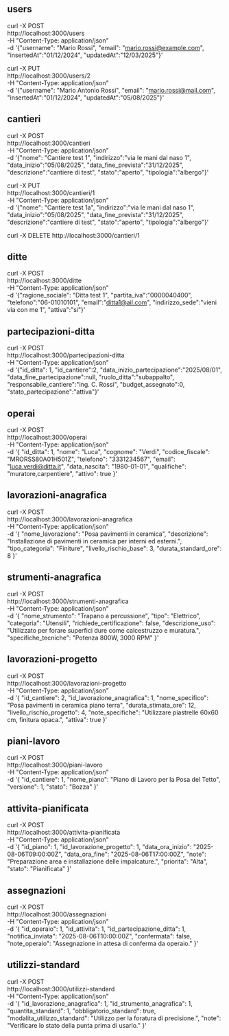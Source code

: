 ## users

curl -X POST \
  http://localhost:3000/users \
  -H "Content-Type: application/json" \
  -d '{"username": "Mario Rossi", "email": "mario.rossi@example.com", "insertedAt":"01/12/2024", "updatedAt":"12/03/2025"}'
  
curl -X PUT \
  http://localhost:3000/users/2 \
  -H "Content-Type: application/json" \
  -d '{"username": "Mario Antonio Rossi", "email": "mario.rossi@mail.com", "insertedAt":"01/12/2024", "updatedAt":"05/08/2025"}'
  
## cantieri

curl -X POST \
  http://localhost:3000/cantieri \
  -H "Content-Type: application/json" \
  -d '{"nome": "Cantiere test 1", "indirizzo":"via le mani dal naso 1", "data_inizio":"05/08/2025", "data_fine_prevista":"31/12/2025", "descrizione":"cantiere di test", "stato":"aperto", "tipologia":"albergo"}'
  
curl -X PUT \
  http://localhost:3000/cantieri/1 \
  -H "Content-Type: application/json" \
  -d '{"nome": "Cantiere test 1a", "indirizzo":"via le mani dal naso 1", "data_inizio":"05/08/2025", "data_fine_prevista":"31/12/2025", "descrizione":"cantiere di test", "stato":"aperto", "tipologia":"albergo"}'  

curl -X DELETE http://localhost:3000/cantieri/1

## ditte

curl -X POST \
  http://localhost:3000/ditte \
  -H "Content-Type: application/json" \
  -d '{"ragione_sociale": "Ditta test 1", "partita_iva":"0000040400", "telefono":"06-01010101", "email":"ditta1@ail.com", "indirizzo_sede":"vieni via con me 1", "attiva":"si"}'

## partecipazioni-ditta

curl -X POST \
  http://localhost:3000/partecipazioni-ditta \
  -H "Content-Type: application/json" \
  -d '{"id_ditta": 1, "id_cantiere":2, "data_inizio_partecipazione":"2025/08/01", "data_fine_partecipazione":null, "ruolo_ditta":"subappalto", "responsabile_cantiere":"ing. C. Rossi", "budget_assegnato":0, "stato_partecipazione":"attiva"}'

## operai

curl -X POST \
  http://localhost:3000/operai \
  -H "Content-Type: application/json" \
  -d '{
    "id_ditta": 1,
    "nome": "Luca",
    "cognome": "Verdi",
    "codice_fiscale": "MRORSS80A01H501Z",
    "telefono": "3331234567",
    "email": "luca.verdi@ditta.it",
    "data_nascita": "1980-01-01",
    "qualifiche": "muratore,carpentiere",
    "attivo": true
  }'
  
## lavorazioni-anagrafica

curl -X POST \
  http://localhost:3000/lavorazioni-anagrafica \
  -H "Content-Type: application/json" \
  -d '{
    "nome_lavorazione": "Posa pavimenti in ceramica",
    "descrizione": "Installazione di pavimenti in ceramica per interni ed esterni.",
    "tipo_categoria": "Finiture",
    "livello_rischio_base": 3,
    "durata_standard_ore": 8
  }'

## strumenti-anagrafica

curl -X POST \
  http://localhost:3000/strumenti-anagrafica \
  -H "Content-Type: application/json" \
  -d '{
    "nome_strumento": "Trapano a percussione",
    "tipo": "Elettrico",
    "categoria": "Utensili",
    "richiede_certificazione": false,
    "descrizione_uso": "Utilizzato per forare superfici dure come calcestruzzo e muratura.",
    "specifiche_tecniche": "Potenza 800W, 3000 RPM"
  }'  
  
## lavorazioni-progetto

curl -X POST \
  http://localhost:3000/lavorazioni-progetto \
  -H "Content-Type: application/json" \
  -d '{
    "id_cantiere": 2,
    "id_lavorazione_anagrafica": 1,
    "nome_specifico": "Posa pavimenti in ceramica piano terra",
    "durata_stimata_ore": 12,
    "livello_rischio_progetto": 4,
    "note_specifiche": "Utilizzare piastrelle 60x60 cm, finitura opaca.",
    "attiva": true
  }'
  
## piani-lavoro

curl -X POST \
  http://localhost:3000/piani-lavoro \
  -H "Content-Type: application/json" \
  -d '{
    "id_cantiere": 1,
    "nome_piano": "Piano di Lavoro per la Posa del Tetto",
    "versione": 1,
    "stato": "Bozza"
  }'
  
## attivita-pianificata

curl -X POST \
  http://localhost:3000/attivita-pianificata \
  -H "Content-Type: application/json" \
  -d '{
    "id_piano": 1,
    "id_lavorazione_progetto": 1,
    "data_ora_inizio": "2025-08-06T09:00:00Z",
    "data_ora_fine": "2025-08-06T17:00:00Z",
    "note": "Preparazione area e installazione delle impalcature.",
    "priorita": "Alta",
    "stato": "Pianificata"
  }'
  
## assegnazioni
  
curl -X POST \
  http://localhost:3000/assegnazioni \
  -H "Content-Type: application/json" \
  -d '{
    "id_operaio": 1,
    "id_attivita": 1,
    "id_partecipazione_ditta": 1,
    "notifica_inviata": "2025-08-06T10:00:00Z",
    "confermata": false,
    "note_operaio": "Assegnazione in attesa di conferma da operaio."
  }'
 
## utilizzi-standard 

curl -X POST \
  http://localhost:3000/utilizzi-standard \
  -H "Content-Type: application/json" \
  -d '{
    "id_lavorazione_anagrafica": 1,
    "id_strumento_anagrafica": 1,
    "quantita_standard": 1,
    "obbligatorio_standard": true,
    "modalita_utilizzo_standard": "Utilizzo per la foratura di precisione.",
    "note": "Verificare lo stato della punta prima di usarlo."
  }'